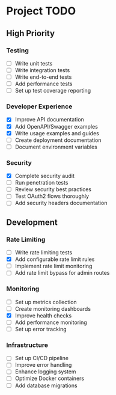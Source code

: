 # Project TODO

## High Priority

### Testing
- [ ] Write unit tests
- [ ] Write integration tests
- [ ] Write end-to-end tests
- [ ] Add performance tests
- [ ] Set up test coverage reporting

### Developer Experience
- [x] Improve API documentation
- [x] Add OpenAPI/Swagger examples
- [x] Write usage examples and guides
- [ ] Create deployment documentation
- [ ] Document environment variables

### Security
- [x] Complete security audit
- [ ] Run penetration tests
- [ ] Review security best practices
- [ ] Test OAuth2 flows thoroughly
- [ ] Add security headers documentation

## Development

### Rate Limiting
- [ ] Write rate limiting tests
- [x] Add configurable rate limit rules
- [ ] Implement rate limit monitoring
- [ ] Add rate limit bypass for admin routes

### Monitoring
- [ ] Set up metrics collection
- [ ] Create monitoring dashboards
- [x] Improve health checks
- [ ] Add performance monitoring
- [ ] Set up error tracking

### Infrastructure
- [ ] Set up CI/CD pipeline
- [ ] Improve error handling
- [ ] Enhance logging system
- [ ] Optimize Docker containers
- [ ] Add database migrations 